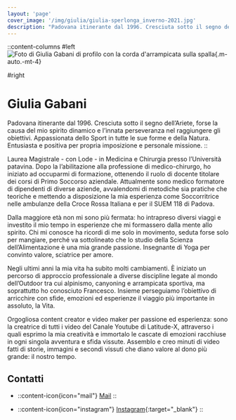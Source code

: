 ```yaml
---
layout: 'page'
cover_image: '/img/giulia/giulia-sperlonga_inverno-2021.jpg'
description: "Padovana itinerante dal 1996. Cresciuta sotto il segno dell’Ariete, forse la causa del mio spirito dinamico e l’innata perseveranza nel raggiungere gli obiettivi."
---
```


::content-columns
#left
![Foto di Giulia Gabani di profilo con la corda d'arrampicata sulla spalla](/img/default/giulia.jpg){.m-auto.-mt-4}

#right

# Giulia Gabani

Padovana itinerante dal 1996. Cresciuta sotto il segno dell’Ariete, forse la causa del mio spirito dinamico e l’innata perseveranza nel raggiungere gli obiettivi. Appassionata dello Sport in tutte le sue forme e della Natura. Entusiasta e positiva per propria imposizione e personale missione.
::

Laurea Magistrale - con Lode - in Medicina e Chirurgia presso l’Università patavina. Dopo la l’abilitazione alla professione di medico-chirurgo, ho iniziato ad occuparmi di formazione, ottenendo il ruolo di docente titolare dei corsi di Primo Soccorso aziendale. Attualmente sono medico formatore di dipendenti di diverse aziende, avvalendomi di metodiche sia pratiche che teoriche e mettendo a disposizione la mia esperienza come Soccorritrice nelle ambulanze della Croce Rossa Italiana e per il SUEM 118 di Padova.

Dalla maggiore età non mi sono più fermata: ho intrapreso diversi viaggi e investito il mio tempo in esperienze che mi formassero dalla mente allo spirito. Chi mi conosce ha ricordi di me solo in movimento, seduta forse solo per mangiare, perché va sottolineato che lo studio della Scienza dell’Alimentazione è una mia grande passione. 
Insegnante di Yoga per convinto valore, sciatrice per amore.

Negli ultimi anni la mia vita ha subito molti cambiamenti. È iniziato un percorso di approccio professionale a diverse discipline legate al mondo dell’Outdoor tra cui alpinismo, canyoning e arrampicata sportiva, ma soprattutto ho conosciuto Francesco. Insieme perseguiamo l’obiettivo di arricchire con sfide, emozioni ed esperienze il viaggio più importante in assoluto, la Vita.

Orgogliosa content creator e video maker per passione ed esperienza: sono la creatrice di tutti i video del Canale Youtube di Latitude-X, attraverso i quali esprimo la mia creatività e immortalo le cascate di emozioni racchiuse in ogni singola avventura e sfida vissute. Assemblo e creo minuti di video fatti di storie, immagini e secondi vissuti che diano valore al dono più grande: il nostro tempo.

## Contatti

- ::content-icon{icon="mail"}
[Mail](mailto:giuliagabani@gmail.com)
:: 

- ::content-icon{icon="instagram"}
[Instagram](https://www.instagram.com/giulia_gabani){:target="_blank"}
::
